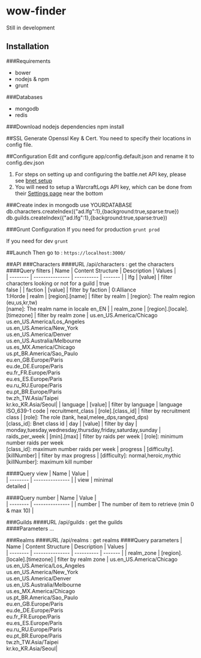 # wow-finder

Still in development

## Installation
###Requirements
* bower
* nodejs & npm
* grunt

###Databases
* mongodb
* redis

###Download nodejs dependencies
    npm install

##SSL
Generate Openssl Key & Cert. You need to specify their locations in config file.

##Configuration
Edit and configure app/config.default.json and rename it to config.dev.json

1. For steps on setting up and configuring the battle.net API key, please see [bnet setup](bnetsetup.md)
2. You will need to setup a WarcraftLogs API key, which can be done from their [Settings page](https://www.warcraftlogs.com/accounts/changeuser) near the bottom

###Create index in mongodb
    use YOURDATABASE
    db.characters.createIndex({"ad.lfg":1},{background:true,sparse:true})  
    db.guilds.createIndex({"ad.lfg":1},{background:true,sparse:true})

###Grunt Configuration
If you need for production
`grunt prod`

If you need for dev
`grunt`

##Launch
Then go to : `https://localhost:3000/`

##API
###Characters
####URL
/api/characters : get the characters  
####Query filters
| Name       | Content Structure | Description | Values  |   
| --------   | --------------- | ----------  | ------- |
| lfg        | [value]         | filter characters looking or not for a guild | true<br>false |
| faction    | [value]         | filter by faction | 0:Alliance<br>1:Horde
| realm      | [region].[name] | filter by realm |  [region]: The realm region (eu,us,kr,tw)<br>[name]: The realm name in locale en_EN |
| realm_zone | [region].[locale].[timezone] | filter by realm zone  |  us.en_US.America/Chicago<br>us.en_US.America/Los_Angeles<br>us.en_US.America/New_York<br>us.en_US.America/Denver<br>us.en_US.Australia/Melbourne<br>us.es_MX.America/Chicago<br>us.pt_BR.America/Sao_Paulo<br>eu.en_GB.Europe/Paris<br>eu.de_DE.Europe/Paris<br>eu.fr_FR.Europe/Paris<br>eu.es_ES.Europe/Paris<br>eu.ru_RU.Europe/Paris<br>eu.pt_BR.Europe/Paris<br>tw.zh_TW.Asia/Taipei<br>kr.ko_KR.Asia/Seoul|
| language   | [value]         | filter by language | language ISO_639-1 code
| recruitment_class   | [role].[class_id]         | filter by recruitment class | [role]: The role (tank, heal,melee_dps,ranged_dps)<br>[class_id]: Bnet class id
| day   | [value]         | filter by day | monday,tuesday,wednesday,thursday,friday,saturday,sunday
| raids_per_week   | [min].[max]         | filter by raids per week | [role]: minimum number raids per week <br>[class_id]: maximum number raids per week
| progress   | [difficulty].[killNumber]         | filter by max progress  | [difficulty]: normal,heroic,mythic <br>[killNumber]: maximum kill number 



####Query view
| Name       | Value         |   
| --------   | --------------- | 
| view        | minimal<br>detailed       |

####Query number
| Name       | Value         |   
| --------   | --------------- | 
| number        | The number of item to retrieve (min 0 & max 10)       |



###Guilds
####URL
/api/guilds : get the guilds  
####Parameters
... 

###Realms
####URL
/api/realms : get realms
####Query parameters
| Name       | Content Structure | Description | Values  |   
| --------   | --------------- | ----------  | ------- |
| realm_zone | [region].[locale].[timezone] | filter by realm zone  |  us.en_US.America/Chicago<br>us.en_US.America/Los_Angeles<br>us.en_US.America/New_York<br>us.en_US.America/Denver<br>us.en_US.Australia/Melbourne<br>us.es_MX.America/Chicago<br>us.pt_BR.America/Sao_Paulo<br>eu.en_GB.Europe/Paris<br>eu.de_DE.Europe/Paris<br>eu.fr_FR.Europe/Paris<br>eu.es_ES.Europe/Paris<br>eu.ru_RU.Europe/Paris<br>eu.pt_BR.Europe/Paris<br>tw.zh_TW.Asia/Taipei<br>kr.ko_KR.Asia/Seoul|   


